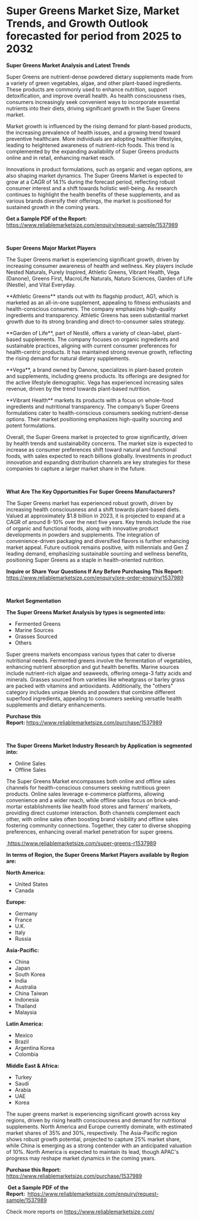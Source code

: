 <p><h1>Super Greens Market Size, Market Trends, and Growth Outlook forecasted for period from 2025 to 2032</h1></p><p><strong>Super Greens Market Analysis and Latest Trends</strong></p>
<p><p>Super Greens are nutrient-dense powdered dietary supplements made from a variety of green vegetables, algae, and other plant-based ingredients. These products are commonly used to enhance nutrition, support detoxification, and improve overall health. As health consciousness rises, consumers increasingly seek convenient ways to incorporate essential nutrients into their diets, driving significant growth in the Super Greens market.</p><p>Market growth is influenced by the rising demand for plant-based products, the increasing prevalence of health issues, and a growing trend toward preventive healthcare. More individuals are adopting healthier lifestyles, leading to heightened awareness of nutrient-rich foods. This trend is complemented by the expanding availability of Super Greens products online and in retail, enhancing market reach.</p><p>Innovations in product formulations, such as organic and vegan options, are also shaping market dynamics. The Super Greens Market is expected to grow at a CAGR of 14.1% during the forecast period, reflecting robust consumer interest and a shift towards holistic well-being. As research continues to highlight the health benefits of these supplements, and as various brands diversify their offerings, the market is positioned for sustained growth in the coming years.</p></p>
<p><strong>Get a Sample PDF of the Report:&nbsp;</strong> <a href="https://www.reliablemarketsize.com/enquiry/request-sample/1537989?utm_campaign=3169&utm_medium=2&utm_source=Github&utm_content=ia&utm_term=07042025&utm_id=super-greens">https://www.reliablemarketsize.com/enquiry/request-sample/1537989</a></p>
<p>&nbsp;</p>
<p><strong>Super Greens Major Market Players</strong></p>
<p><p>The Super Greens market is experiencing significant growth, driven by increasing consumer awareness of health and wellness. Key players include Nested Naturals, Purely Inspired, Athletic Greens, Vibrant Health, Vega (Danone), Greens First, MacroLife Naturals, Naturo Sciences, Garden of Life (Nestle), and Vital Everyday.</p><p>**Athletic Greens** stands out with its flagship product, AG1, which is marketed as an all-in-one supplement, appealing to fitness enthusiasts and health-conscious consumers. The company emphasizes high-quality ingredients and transparency. Athletic Greens has seen substantial market growth due to its strong branding and direct-to-consumer sales strategy.</p><p>**Garden of Life**, part of Nestlé, offers a variety of clean-label, plant-based supplements. The company focuses on organic ingredients and sustainable practices, aligning with current consumer preferences for health-centric products. It has maintained strong revenue growth, reflecting the rising demand for natural dietary supplements.</p><p>**Vega**, a brand owned by Danone, specializes in plant-based protein and supplements, including greens products. Its offerings are designed for the active lifestyle demographic. Vega has experienced increasing sales revenue, driven by the trend towards plant-based nutrition.</p><p>**Vibrant Health** markets its products with a focus on whole-food ingredients and nutritional transparency. The company’s Super Greens formulations cater to health-conscious consumers seeking nutrient-dense options. Their market positioning emphasizes high-quality sourcing and potent formulations.</p><p>Overall, the Super Greens market is projected to grow significantly, driven by health trends and sustainability concerns. The market size is expected to increase as consumer preferences shift toward natural and functional foods, with sales expected to reach billions globally. Investments in product innovation and expanding distribution channels are key strategies for these companies to capture a larger market share in the future.</p></p>
<p>&nbsp;</p>
<p><strong>What Are The Key Opportunities For Super Greens Manufacturers?</strong></p>
<p><p>The Super Greens market has experienced robust growth, driven by increasing health consciousness and a shift towards plant-based diets. Valued at approximately $1.8 billion in 2023, it is projected to expand at a CAGR of around 8-10% over the next five years. Key trends include the rise of organic and functional foods, along with innovative product developments in powders and supplements. The integration of convenience-driven packaging and diversified flavors is further enhancing market appeal. Future outlook remains positive, with millennials and Gen Z leading demand, emphasizing sustainable sourcing and wellness benefits, positioning Super Greens as a staple in health-oriented nutrition.</p></p>
<p><strong>Inquire or Share Your Questions If Any Before Purchasing This Report:</strong> <a href="https://www.reliablemarketsize.com/enquiry/pre-order-enquiry/1537989?utm_campaign=3169&utm_medium=2&utm_source=Github&utm_content=ia&utm_term=07042025&utm_id=super-greens">https://www.reliablemarketsize.com/enquiry/pre-order-enquiry/1537989</a></p>
<p>&nbsp;</p>
<p><strong>Market Segmentation</strong></p>
<p><strong>The Super Greens Market Analysis by types is segmented into:</strong></p>
<p><ul><li>Fermented Greens</li><li>Marine Sources</li><li>Grasses Sourced</li><li>Others</li></ul></p>
<p><p>Super greens markets encompass various types that cater to diverse nutritional needs. Fermented greens involve the fermentation of vegetables, enhancing nutrient absorption and gut health benefits. Marine sources include nutrient-rich algae and seaweeds, offering omega-3 fatty acids and minerals. Grasses sourced from varieties like wheatgrass or barley grass are packed with vitamins and antioxidants. Additionally, the "others" category includes unique blends and powders that combine different superfood ingredients, appealing to consumers seeking versatile health supplements and dietary enhancements.</p></p>
<p><strong>Purchase this Report:&nbsp;</strong><a href="https://www.reliablemarketsize.com/purchase/1537989?utm_campaign=3169&utm_medium=2&utm_source=Github&utm_content=ia&utm_term=07042025&utm_id=super-greens">https://www.reliablemarketsize.com/purchase/1537989</a></p>
<p>&nbsp;</p>
<p><strong>The Super Greens Market Industry Research by Application is segmented into:</strong></p>
<p><ul><li>Online Sales</li><li>Offline Sales</li></ul></p>
<p><p>The Super Greens Market encompasses both online and offline sales channels for health-conscious consumers seeking nutritious green products. Online sales leverage e-commerce platforms, allowing convenience and a wider reach, while offline sales focus on brick-and-mortar establishments like health food stores and farmers' markets, providing direct customer interaction. Both channels complement each other, with online sales often boosting brand visibility and offline sales fostering community connections. Together, they cater to diverse shopping preferences, enhancing overall market penetration for super greens.</p></p>
<p><a href="https://www.reliablemarketsize.com/super-greens-r1537989?utm_campaign=3169&utm_medium=2&utm_source=Github&utm_content=ia&utm_term=07042025&utm_id=super-greens">&nbsp;https://www.reliablemarketsize.com/super-greens-r1537989</a></p>
<p><strong>In terms of Region, the Super Greens Market Players available by Region are:</strong></p>
<p>
    <p> <strong> North America: </strong>
        <ul>
            <li>United States</li>
            <li>Canada</li>
        </ul>
        </p> 
    <p> <strong> Europe: </strong>
        <ul>
            <li>Germany</li>
            <li>France</li>
            <li>U.K.</li>
            <li>Italy</li>
            <li>Russia</li>
        </ul>
        </p> 
    <p> <strong> Asia-Pacific: </strong>
        <ul>
            <li>China</li>
            <li>Japan</li>
            <li>South Korea</li>
            <li>India</li>
            <li>Australia</li>
            <li>China Taiwan</li>
            <li>Indonesia</li>
            <li>Thailand</li>
            <li>Malaysia</li>
        </ul>
        </p> 
    <p> <strong> Latin America: </strong>
        <ul>
            <li>Mexico</li>
            <li>Brazil</li>
            <li>Argentina Korea</li>
            <li>Colombia</li>
        </ul>
        </p> 
    <p> <strong> Middle East & Africa: </strong>
        <ul>
            <li>Turkey</li>
            <li>Saudi</li>
            <li>Arabia</li>
            <li>UAE</li>
            <li>Korea</li>
        </ul>
    </p>
    </p>
<p><p>The super greens market is experiencing significant growth across key regions, driven by rising health consciousness and demand for nutritional supplements. North America and Europe currently dominate, with estimated market shares of 35% and 30%, respectively. The Asia-Pacific region shows robust growth potential, projected to capture 25% market share, while China is emerging as a strong contender with an anticipated valuation of 10%. North America is expected to maintain its lead, though APAC's progress may reshape market dynamics in the coming years.</p></p>
<p><strong>Purchase this Report: </strong><a href="https://www.reliablemarketsize.com/purchase/1537989?utm_campaign=3169&utm_medium=2&utm_source=Github&utm_content=ia&utm_term=07042025&utm_id=super-greens">https://www.reliablemarketsize.com/purchase/1537989</a></p>
<p>&nbsp;<strong>Get a Sample PDF of the Report:&nbsp;&nbsp;</strong><a href="https://www.reliablemarketsize.com/enquiry/request-sample/1537989?utm_campaign=3169&utm_medium=2&utm_source=Github&utm_content=ia&utm_term=07042025&utm_id=super-greens">https://www.reliablemarketsize.com/enquiry/request-sample/1537989</a></p>
<p><strong></strong></p>
<p>Check more reports on <a href="https://www.reliablemarketsize.com/?utm_campaign=3169&utm_medium=2&utm_source=Github&utm_content=ia&utm_term=07042025&utm_id=super-greens">https://www.reliablemarketsize.com/</a></p>